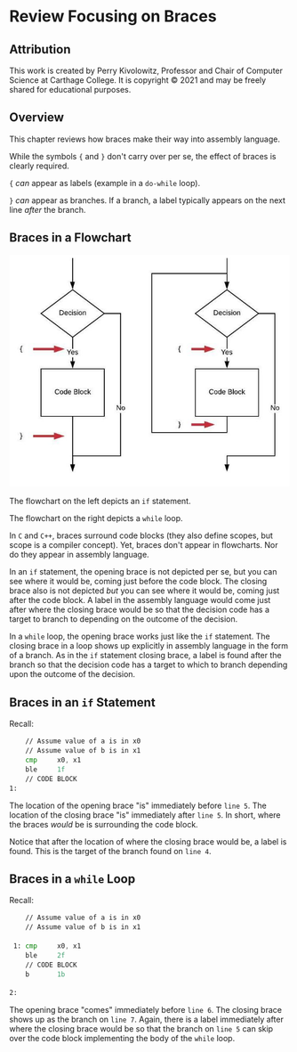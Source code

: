 # Review Focusing on Braces

## Attribution

This work is created by Perry Kivolowitz, Professor and Chair of Computer Science at Carthage College. It is copyright © 2021 and may be freely shared for educational purposes.

## Overview

This chapter reviews how braces make their way into assembly language.

While the symbols `{` and `}` don't carry over per se, the effect of braces is clearly required.

`{` *can* appear as labels (example in a `do-while` loop).

`}` *can* appear as branches. If a branch, a label typically appears on the next line *after* the branch.

## Braces in a Flowchart

![braces01](./braces01.jpg)

The flowchart on the left depicts an `if` statement.

The flowchart on the right depicts a `while` loop.

In `C` and `C++`, braces surround code blocks (they also define scopes, but scope is a compiler concept). Yet, braces don't appear in flowcharts. Nor do they appear in assembly language.

In an `if` statement, the opening brace is not depicted per se, but you can see where it would be, coming just before the code block. The closing brace also is not depicted *but* you can see where it would be, coming just after the code block. A label in the assembly language would come just after where the closing brace would be so that the decision code has a target to branch to depending on the outcome of the decision.

In a `while` loop, the opening brace works just like the `if` statement. The closing brace in a loop shows up explicitly in assembly language in the form of a branch. As in the `if` statement closing brace, a label is found after the branch so that the decision code has a target to which to branch depending upon the outcome of the decision.

## Braces in an `if` Statement

Recall:

```asm
    // Assume value of a is in x0                                       // 1 
    // Assume value of b is in x1                                       // 2 
    cmp     x0, x1                                                      // 3 
    ble     1f                                                          // 4 
    // CODE BLOCK                                                       // 5 
1:                                                                      // 6 
```

The location of the opening brace "is" immediately before `line 5`. The location of the closing brace "is" immediately after `line 5`. In short, where the braces *would* be is surrounding the code block.

Notice that after the location of where the closing brace would be, a label is found. This is the target of the branch found on `line 4`.

## Braces in a `while` Loop

Recall:

```asm
    // Assume value of a is in x0                                       // 1 
    // Assume value of b is in x1                                       // 2 
                                                                        // 3 
 1: cmp     x0, x1                                                      // 4 
    ble     2f                                                          // 5 
    // CODE BLOCK                                                       // 6 
    b       1b                                                          // 7 
                                                                        // 8 
2:                                                                      // 9 
```

The opening brace "comes" immediately before `line 6`. The closing brace shows up as the branch on `line 7`. Again, there is a label immediately after where the closing brace would be so that the branch on `line 5` can skip over the code block implementing the body of the `while` loop.
